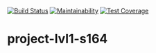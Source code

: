 [![Build Status](https://travis-ci.org/ravilushqa/project-lvl1-s164.svg?branch=master)](https://travis-ci.org/ravilushqa/project-lvl1-s164)
[![Maintainability](https://api.codeclimate.com/v1/badges/5fb217cc949c97cef3d0/maintainability)](https://codeclimate.com/github/ravilushqa/project-lvl1-s164/maintainability)
[![Test Coverage](https://api.codeclimate.com/v1/badges/5fb217cc949c97cef3d0/test_coverage)](https://codeclimate.com/github/ravilushqa/project-lvl1-s164/test_coverage)
# project-lvl1-s164
